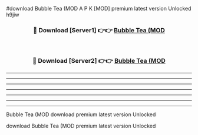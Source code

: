 #download Bubble Tea (MOD A P K [MOD] premium latest version Unlocked h9jiw 



<div align="center">
<h3>🔴 Download [Server1] 👉👉 <a href="https://apkdownload3.web.app/">Bubble Tea (MOD</a></h3><br>

<h3>🔴 Download [Server2] 👉👉 <a href="https://apkdownload3.web.app/">Bubble Tea (MOD</a></h3>
</div>





----------------------------------------------------------

----------------------------------------------------------

----------------------------------------------------------

----------------------------------------------------------

----------------------------------------------------------

----------------------------------------------------------

----------------------------------------------------------

Bubble Tea (MOD download premium latest version Unlocked

download Bubble Tea (MOD premium latest version Unlocked

